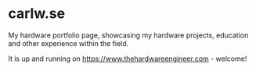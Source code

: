 # carlw.se
My hardware portfolio page, showcasing my hardware projects, education and other experience within the field. 

It is up and running on https://www.thehardwareengineer.com - welcome!
